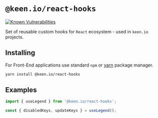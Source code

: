# `@keen.io/react-hooks`

[![Known Vulnerabilities](https://snyk.io/test/github/keen/keen/badge.svg?targetFile=packages/react-hooks/package.json)](https://snyk.io/test/github/keen/keen?targetFile=packages/react-hooks/package.json)

Set of reusable custom hooks for `React` ecosystem - used in `keen.io` projects.

## Installing

For Front-End applications use standard `npm` or [yarn](https://yarnpkg.com/lang/en/) package manager.

```sh
yarn install @keen.io/react-hooks
```

## Examples

```js
import { useLegend } from '@keen.io/react-hooks';

const { disabledKeys, updateKeys } = useLegend();
```
